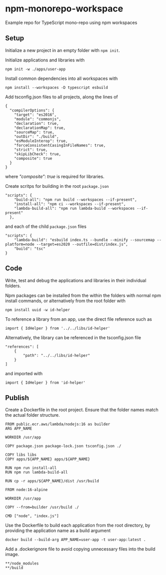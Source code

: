 # npm-monorepo-workspace
Example repo for TypeScript mono-repo using npm workspaces

## Setup
Initialize a new project in an empty folder with `npm init`.

Initialize applications and libraries with

```
npm init -w ./apps/user-app
```

Install common dependencies into all workspaces with 

```
npm install --workspaces -D typescript esbuild
```

Add tsconfig.json files to all projects, along the lines of
```
{
  "compilerOptions": {
    "target": "es2016",      
    "module": "commonjs",    
    "declaration": true,     
    "declarationMap": true,  
    "sourceMap": true,       
    "outDir": "./build",     
    "esModuleInterop": true,
    "forceConsistentCasingInFileNames": true,      
    "strict": true,          
    "skipLibCheck": true,
    "composite": true  
  }
}
```
where *"composite": true* is required for libraries.

Create scritps for building in the root `package.json` 
```
"scripts": {
    "build-all": "npm run build --workspaces --if-present",
    "install-all": "npm ci --workspaces --if-present",
    "lambda-build-all": "npm run lambda-build --workspaces --if-present"
  },
```
and each of the child `package.json` files
```
"scripts": {
    "lambda-build": "esbuild index.ts --bundle --minify --sourcemap --platform=node --target=es2020 --outfile=dist/index.js",
    "build": "tsc"
}
```

## Code
Write, test and debug the applications and libraries in their individual folders.

Npm packages can be installed from the within the folders with normal npm install commands, or alternatively from the root folder with 
```
npm install uuid -w id-helper
```

To reference a library from an app, use the direct file reference such as 

```
import { IdHelper } from '../../libs/id-helper'
```

Alternatively, the library can be referenced in the tsconfig.json file
```
"references": [
    {
        "path": "../../libs/id-helper"
    }
]
```
and imported with 

```
import { IdHelper } from 'id-helper'
```

## Publish
Create a Dockerfile in the root project.
Ensure that the folder names match the actual folder structure.

```
FROM public.ecr.aws/lambda/nodejs:16 as builder
ARG APP_NAME

WORKDIR /usr/app

COPY package.json package-lock.json tsconfig.json ./

COPY libs libs
COPY apps/${APP_NAME} apps/${APP_NAME}

RUN npm run install-all
RUN npm run lambda-build-all

RUN cp -r apps/${APP_NAME}/dist /usr/build

FROM node:16-alpine

WORKDIR /usr/app

COPY --from=builder /usr/build ./

CMD ["node", "index.js"]
```
Use the Dockerfile to build each application from the root directory, by providing the application name as a build argument

```
docker build --build-arg APP_NAME=user-app -t user-app:latest .
```

Add a .dockerignore file to avoid copying unnecessary files into the build image.

```
**/node_modules
**/build
```